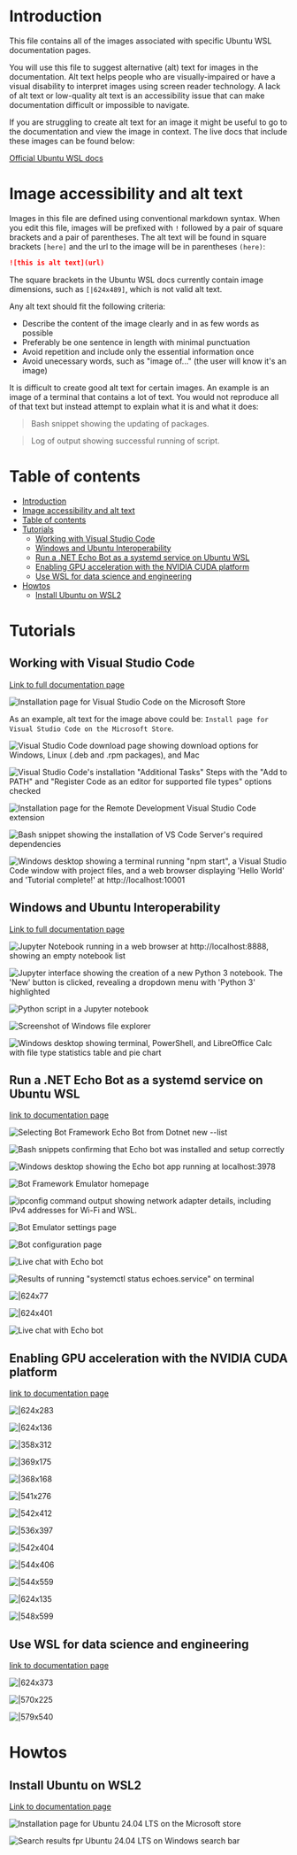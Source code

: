 # Introduction

This file contains all of the images associated with specific Ubuntu WSL documentation pages.

You will use this file to suggest alternative (alt) text for images in the documentation.
Alt text helps people who are visually-impaired or have a visual disability to interpret images using screen reader technology.
A lack of alt text or low-quality alt text is an accessibility issue that can make documentation difficult or impossible to navigate.

If you are struggling to create alt text for an image it might be
useful to go to the documentation and view the image in context.
The live docs that include these images can be found below:

[Official Ubuntu WSL docs](https://canonical-ubuntu-wsl.readthedocs-hosted.com/en/latest/)

# Image accessibility and alt text

Images in this file are defined using conventional markdown syntax.
When you edit this file, images will be prefixed with `!` followed by a pair of square brackets and a pair of parentheses. The alt text will be found in square brackets `[here]` and the url to the image will be in parentheses `(here)`:

```markdown
![this is alt text](url)
```

The square brackets in the Ubuntu WSL docs currently contain image dimensions, such as `[|624x489]`, which is not valid alt text.

Any alt text should fit the following criteria:

- Describe the content of the image clearly and in as few words as possible
- Preferably be one sentence in length with minimal punctuation
- Avoid repetition and include only the essential information once
- Avoid unecessary words, such as "image of..." (the user will know it's an image)

It is difficult to create good alt text for certain images.
An example is an image of a terminal that contains a lot of text.
You would not reproduce all of that text but instead attempt to
explain what it is and what it does:

> Bash snippet showing the updating of packages.

> Log of output showing successful running of script.

# Table of contents

- [Introduction](#introduction)
- [Image accessibility and alt text](#image-accessibility-and-alt-text)
- [Table of contents](#table-of-contents)
- [Tutorials](#tutorials)
  - [Working with Visual Studio Code](#working-with-visual-studio-code)
  - [Windows and Ubuntu Interoperability](#windows-and-ubuntu-interoperability)
  - [Run a .NET Echo Bot as a systemd service on Ubuntu WSL](#run-a-net-echo-bot-as-a-systemd-service-on-ubuntu-wsl)
  - [Enabling GPU acceleration with the NVIDIA CUDA platform](#enabling-gpu-acceleration-with-the-nvidia-cuda-platform)
  - [Use WSL for data science and engineering](#use-wsl-for-data-science-and-engineering)
- [Howtos](#howtos)
  - [Install Ubuntu on WSL2](#install-ubuntu-on-wsl2)

# Tutorials

## Working with Visual Studio Code

[Link to full documentation page](https://canonical-ubuntu-wsl.readthedocs-hosted.com/en/latest/tutorials/vscode/) 

![Installation page for Visual Studio Code on the Microsoft Store](https://github.com/ubuntu/WSL/blob/main/docs/tutorials/assets/vscode/msstore.png?raw=true)

As an example, alt text for the image above could be: `Install page for Visual Studio Code on the Microsoft Store`.

![Visual Studio Code download page showing download options for Windows, Linux (.deb and .rpm packages), and Mac](https://github.com/ubuntu/WSL/blob/main/docs/tutorials/assets/vscode/download-vs-code.png?raw=true)

![Visual Studio Code's installation "Additional Tasks" Steps with the "Add to PATH" and "Register Code as an editor for supported file types" options checked](https://github.com/ubuntu/WSL/blob/main/docs/tutorials/assets/vscode/aditional-tasks.png?raw=true)

![Installation page for the Remote Development Visual Studio Code extension](https://github.com/ubuntu/WSL/blob/main/docs/tutorials/assets/vscode/remote-extension.png?raw=true)

![Bash snippet showing the installation of VS Code Server's required dependencies](https://github.com/ubuntu/WSL/blob/main/docs/tutorials/assets/vscode/downloading-vscode-server.png?raw=true)

![Windows desktop showing a terminal running "npm start", a Visual Studio Code window with project files, and a web browser displaying 'Hello World' and 'Tutorial complete!' at http://localhost:10001](https://github.com/ubuntu/WSL/blob/main/docs/tutorials/assets/vscode/hello-world.png?raw=true)

## Windows and Ubuntu Interoperability

[Link to full documentation page](https://canonical-ubuntu-wsl.readthedocs-hosted.com/en/latest/tutorials/interop/)

![Jupyter Notebook running in a web browser at http://localhost:8888, showing an empty notebook list](https://github.com/ubuntu/WSL/blob/main/docs/tutorials/assets/interop/jupyter.png?raw=true)

![Jupyter interface showing the creation of a new Python 3 notebook. The 'New' button is clicked, revealing a dropdown menu with 'Python 3' highlighted](https://github.com/ubuntu/WSL/blob/main/docs/tutorials/assets/interop/jupyter-python.jpg?raw=true)

![Python script in a Jupyter notebook](https://github.com/ubuntu/WSL/blob/main/docs/tutorials/assets/interop/jupyter-script.png?raw=true)

![Screenshot of Windows file explorer](https://github.com/ubuntu/WSL/blob/main/docs/tutorials/assets/interop/ubuntu-home.png?raw=true)

![Windows desktop showing terminal, PowerShell, and LibreOffice Calc with file type statistics table and pie chart](https://github.com/ubuntu/WSL/blob/main/docs/tutorials/assets/interop/spreadsheet.png?raw=true)

## Run a .NET Echo Bot as a systemd service on Ubuntu WSL

[link to documentation page](https://canonical-ubuntu-wsl.readthedocs-hosted.com/en/latest/tutorials/dotnet-systemd/)

![Selecting Bot Framework Echo Bot from Dotnet new --list](https://github.com/ubuntu/WSL/blob/main/docs/tutorials/assets/dotnet-systemd/templates.png?raw=true)

![Bash snippets confirming that Echo bot was installed and setup correctly](https://github.com/ubuntu/WSL/blob/main/docs/tutorials/assets/dotnet-systemd/welcome-to-dotnet.png?raw=true)

![Windows desktop showing the Echo bot app running at localhost:3978](https://github.com/ubuntu/WSL/blob/main/docs/tutorials/assets/dotnet-systemd/your-bot-is-ready.png?raw=true)

![Bot Framework Emulator homepage](https://github.com/ubuntu/WSL/blob/main/docs/tutorials/assets/dotnet-systemd/bot-framework-emulator.png?raw=true)

![ipconfig command output showing network adapter details, including IPv4 addresses for Wi-Fi and WSL.](https://github.com/ubuntu/WSL/blob/main/docs/tutorials/assets/dotnet-systemd/ipconfig.png?raw=true)

![Bot Emulator settings page](https://github.com/ubuntu/WSL/blob/main/docs/tutorials/assets/dotnet-systemd/emulator-settings.png?raw=true)

![Bot configuration page](https://github.com/ubuntu/WSL/blob/main/docs/tutorials/assets/dotnet-systemd/open-a-bot.png?raw=true)

![Live chat with Echo bot](https://github.com/ubuntu/WSL/blob/main/docs/tutorials/assets/dotnet-systemd/start-chatting.png?raw=true)

![Results of running "systemctl status echoes.service" on terminal](https://github.com/ubuntu/WSL/blob/main/docs/tutorials/assets/dotnet-systemd/program-cs.png?raw=true)

![|624x77](https://github.com/ubuntu/WSL/blob/main/docs/tutorials/assets/dotnet-systemd/systemctl-status-inactive.png?raw=true)

![|624x401](https://github.com/ubuntu/WSL/blob/main/docs/tutorials/assets/dotnet-systemd/systemctl-status-running.png?raw=true)

![Live chat with Echo bot](https://github.com/ubuntu/WSL/blob/main/docs/tutorials/assets/dotnet-systemd/start-chatting-service.png?raw=true)

## Enabling GPU acceleration with the NVIDIA CUDA platform

[link to documentation page](https://canonical-ubuntu-wsl.readthedocs-hosted.com/en/latest/tutorials/gpu-cuda/#)

![|624x283](https://github.com/ubuntu/WSL/blob/main/docs/tutorials/assets/gpu-cuda/install-drivers.png?raw=true)

![|624x136](https://github.com/ubuntu/WSL/blob/main/docs/tutorials/assets/gpu-cuda/downloads-folder.png?raw=true)

![|358x312](https://github.com/ubuntu/WSL/blob/main/docs/tutorials/assets/gpu-cuda/nvidia-allow-changes.png?raw=true)

![|369x175](https://github.com/ubuntu/WSL/blob/main/docs/tutorials/assets/gpu-cuda/default-dir.png?raw=true)

![|368x168](https://github.com/ubuntu/WSL/blob/main/docs/tutorials/assets/gpu-cuda/please-wait-install.png?raw=true)

![|541x276](https://github.com/ubuntu/WSL/blob/main/docs/tutorials/assets/gpu-cuda/splash-screen.png?raw=true)

![|542x412](https://github.com/ubuntu/WSL/blob/main/docs/tutorials/assets/gpu-cuda/license.png?raw=true)

![|536x397](https://github.com/ubuntu/WSL/blob/main/docs/tutorials/assets/gpu-cuda/installation-options.png?raw=true)

![|542x404](https://github.com/ubuntu/WSL/blob/main/docs/tutorials/assets/gpu-cuda/installing.png?raw=true)

![|544x406](https://github.com/ubuntu/WSL/blob/main/docs/tutorials/assets/gpu-cuda/install-finished.png?raw=true)

![|544x559](https://github.com/ubuntu/WSL/blob/main/docs/tutorials/assets/gpu-cuda/done-done.png?raw=true)

![|624x135](https://github.com/ubuntu/WSL/blob/main/docs/tutorials/assets/gpu-cuda/make.png?raw=true)

![|548x599](https://github.com/ubuntu/WSL/blob/main/docs/tutorials/assets/gpu-cuda/device-query.png?raw=true)

## Use WSL for data science and engineering

[link to documentation page](https://canonical-ubuntu-wsl.readthedocs-hosted.com/en/latest/tutorials/data-science-and-engineering/)

![|624x373](https://github.com/ubuntu/WSL/blob/main/docs/tutorials/assets/data-science-engineering/octave.png?raw=true)

![|570x225](https://github.com/ubuntu/WSL/blob/main/docs/tutorials/assets/data-science-engineering/save-file.png?raw=true)

![|579x540](https://github.com/ubuntu/WSL/blob/main/docs/tutorials/assets/data-science-engineering/julia-fractal.png?raw=true)

# Howtos

## Install Ubuntu on WSL2

[Link to documentation page](https://canonical-ubuntu-wsl.readthedocs-hosted.com/en/latest/guides/install-ubuntu-wsl2/)

![Installation page for Ubuntu 24.04 LTS on the Microsoft store](https://github.com/ubuntu/WSL/blob/main/docs/guides/assets/install-ubuntu-wsl2/choose-distribution.png?raw=true)

![Search results fpr Ubuntu 24.04 LTS on Windows search bar](https://github.com/ubuntu/WSL/blob/main/docs/guides/assets/install-ubuntu-wsl2/search-ubuntu-windows.png?raw=true)
